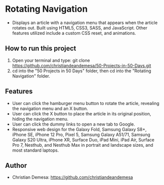 # Rotating Navigation

-   Displays an article with a navigation menu that appears when the article rotates out. Built using HTML5, CSS3, SASS, and JavaScript. Other features utilized include a
    custom CSS reset, and animations.

## How to run this project

1. Open your terminal and type: git clone https://github.com/christiandeandemesa/50-Projects-in-50-Days.git
2. cd into the "50 Projects in 50 Days" folder, then cd into the "Rotating Navigation" folder.

## Features

-   User can click the hamburger menu button to rotate the article, revealing the navigation menu and an X button.
-   User can click the X button to place the article in its original position, hiding the navigation menu.
-   User can click the dummy links to open a new tab to Google.
-   Responsive web design for the Galaxy Fold, Samsung Galaxy S8+, iPhone SE, iPhone 12 Pro, Pixel 5, Samsung Galaxy A51/71, Samsung Galaxy S20 Ultra, iPhone XR, Surface
    Duo, iPad Mini, iPad Air, Surface Pro 7, Nesthub, and Nesthub Max in portrait and landscape sizes, and most standard laptops.

## Author

-   Christian Demesa: https://github.com/christiandeandemesa
